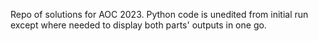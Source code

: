 Repo of solutions for AOC 2023. Python code is unedited from initial run except where needed to display both parts' outputs in one go.
